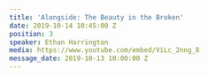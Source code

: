 ```yaml
---
title: 'Alongside: The Beauty in the Broken'
date: 2019-10-14 10:45:00 Z
position: 3
speaker: Ethan Harrington
media: https://www.youtube.com/embed/ViLc_2nng_8
message_date: 2019-10-13 10:00:00 Z
---
```


